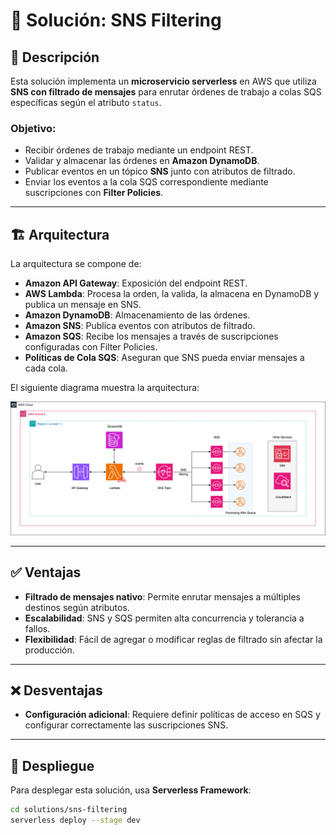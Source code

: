 # 🚀 Solución: SNS Filtering

## 📌 Descripción  
Esta solución implementa un **microservicio serverless** en AWS que utiliza **SNS con filtrado de mensajes** para enrutar órdenes de trabajo a colas SQS específicas según el atributo `status`.

### Objetivo:  
- Recibir órdenes de trabajo mediante un endpoint REST.  
- Validar y almacenar las órdenes en **Amazon DynamoDB**.  
- Publicar eventos en un tópico **SNS** junto con atributos de filtrado.  
- Enviar los eventos a la cola SQS correspondiente mediante suscripciones con **Filter Policies**.

---

## 🏗️ Arquitectura  

La arquitectura se compone de:

- **Amazon API Gateway**: Exposición del endpoint REST.  
- **AWS Lambda**: Procesa la orden, la valida, la almacena en DynamoDB y publica un mensaje en SNS.  
- **Amazon DynamoDB**: Almacenamiento de las órdenes.  
- **Amazon SNS**: Publica eventos con atributos de filtrado.  
- **Amazon SQS**: Recibe los mensajes a través de suscripciones configuradas con Filter Policies.  
- **Políticas de Cola SQS**: Aseguran que SNS pueda enviar mensajes a cada cola.

El siguiente diagrama muestra la arquitectura:

![Arquitectura SNS Filtering](./img/DataMartSolutions-SNSFiltering.png)

---

## ✅ Ventajas  
- **Filtrado de mensajes nativo**: Permite enrutar mensajes a múltiples destinos según atributos.  
- **Escalabilidad**: SNS y SQS permiten alta concurrencia y tolerancia a fallos.  
- **Flexibilidad**: Fácil de agregar o modificar reglas de filtrado sin afectar la producción.

---

## ❌ Desventajas  
- **Configuración adicional**: Requiere definir políticas de acceso en SQS y configurar correctamente las suscripciones SNS.  

---

## 🚀 Despliegue  
Para desplegar esta solución, usa **Serverless Framework**:

```bash
cd solutions/sns-filtering
serverless deploy --stage dev
